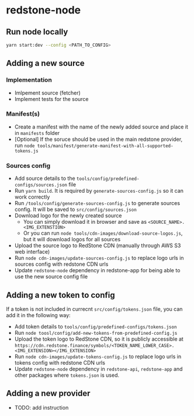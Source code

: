 # redstone-node

## Run node locally
```bash
yarn start:dev --config <PATH_TO_CONFIG>
```

## Adding a new source
### Implementation
- Imlpement source (fetcher)
- Implement tests for the source

### Manifest(s)
- Create a manifest with the name of the newly added source and place it in `manifests` folder
- [Optional] If the soruce should be used in the main redstone provider, run `node tools/manifest/generate-manifest-with-all-supported-tokens.js`

### Sources config
- Add source details to the `tools/config/predefined-configs/sources.json` file
- Run `yarn build`. It is required by `generate-sources-config.js` so it can work correctly
- Run `/tools/config/generate-sources-config.js` to generate sources config. It will be saved to `src/config/sources.json`
- Download logo for the newly created source
  - You can simply download it in browser and save as `<SOURCE_NAME>.<IMG_EXTENSTION>`
  - Or you can run `node tools/cdn-images/download-source-logos.js`, but it will download logos for all sources
- Upload the source logo to RedStone CDN (manually through AWS S3 web interface)
- Run `node cdn-images/update-sources-config.js` to replace logo urls in sources config with redstone CDN urls
- Update `redstone-node` dependency in redstone-app for being able to use the new source config file

## Adding a new token to config
If a token is not included in currecnt `src/config/tokens.json` file, you can add it in the following way:
- Add token details to `tools/config/predefined-configs/tokens.json`
- Run `node toosl/config/add-new-tokens-from-predefined-config.js`
- Upload the token logo to RedStone CDN, so it is publicly accessible at `https://cdn.redstone.finance/symbols/<TOKEN_NAME_LOWER_CASE>.<IMG_EXTENSION></IMG_EXTENSION>`
- Run `node cdn-images/update-tokens-config.js` to replace logo urls in tokens config with redstone CDN urls
- Update `redstone-node` dependency in `redstone-api`, `redstone-app` and other packages where `tokens.json` is used.

## Adding a new provider
- TODO: add instruction
